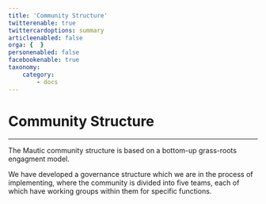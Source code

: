 ```yaml
---
title: 'Community Structure'
twitterenable: true
twittercardoptions: summary
articleenabled: false
orga: {  }
personenabled: false
facebookenable: true
taxonomy:
    category:
        - docs
---
```


# Community Structure
---
The Mautic community structure is based on a bottom-up grass-roots engagment model.

We have developed a governance structure which we are in the process of implementing, where the community is divided into five teams, each of which have working groups within them for specific functions.
